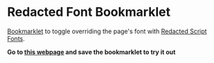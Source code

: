 # Redacted Font Bookmarklet

[Bookmarklet](https://support.mozilla.org/en-US/kb/bookmarklets-perform-common-web-page-tasks) to toggle overriding the page's font with [Redacted Script Fonts](https://github.com/christiannaths/redacted-font).

**Go to [this webpage](https://yuya-iwabuchi.github.io/redacted-font-bookmarklet/) and save the bookmarklet to try it out**
